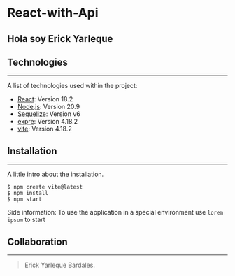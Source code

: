 # React-with-Api

## Hola soy Erick Yarleque

## Technologies
***
A list of technologies used within the project:
* [React](https://es.react.dev/): Version 18.2 
* [Node.js](https://nodejs.org/en): Version 20.9
* [Sequelize](https://sequelize.org/): Version v6
* [expre](https://www.npmjs.com/package/express): Version 4.18.2
* [vite]( https://vitejs.dev/guide/): Version 4.18.2

 
## Installation
***
A little intro about the installation. 
```
$ npm create vite@latest
$ npm install
$ npm start
```
Side information: To use the application in a special environment use ```lorem ipsum``` to start
## Collaboration
***
> Erick Yarleque Bardales.


